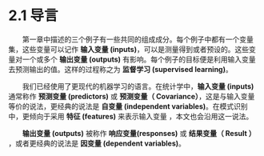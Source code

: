 # 2.1 导言

<style>p{text-indent:2em;2}</style>

第一章中描述的三个例子有一些共同的组成成分。每个例子中都有一个变量集，这些变量可以记作 **输入变量 (inputs)**，可以是测量得到或者预设的。这些变量对一个或多个 **输出变量 (outputs)** 有影响。每个例子的目标便是利用输入变量去预测输出的值。这样的过程称之为 **监督学习 (supervised learning)**。

我们已经使用了更现代的机器学习的语言。在统计学中，**输入变量 (inputs)** 通常称作 **预测变量 (predictors)** 或 **预测变量（ Covariance）**，这是与输入变量等价的说法，更经典的说法是 **自变量 (independent variables)**。在模式识别中，更倾向于采用 **特征 (features)** 来表示输入变量  ，本文也会沿用这一说法。

**输出变量 (outputs)** 被称作 **响应变量(responses)** 或 **结果变量（ Result ）** ，或者更经典的说法是 **因变量 (dependent variables)**。
